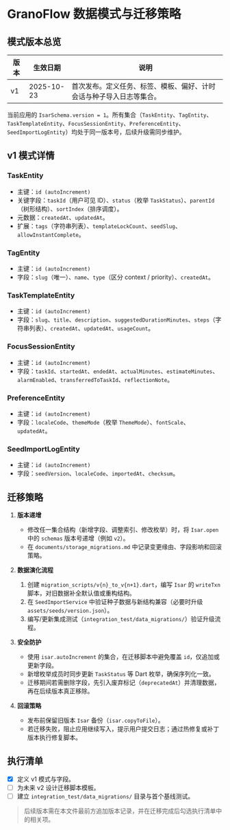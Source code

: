 # GranoFlow 数据模式与迁移策略

## 模式版本总览
| 版本 | 生效日期 | 说明 |
| --- | --- | --- |
| v1 | 2025-10-23 | 首次发布。定义任务、标签、模板、偏好、计时会话与种子导入日志等集合。 |

当前应用的 `IsarSchema.version = 1`。所有集合（`TaskEntity`、`TagEntity`、`TaskTemplateEntity`、`FocusSessionEntity`、`PreferenceEntity`、`SeedImportLogEntity`）均处于同一版本号，后续升级需同步维护。

## v1 模式详情
### TaskEntity
- 主键：`id (autoIncrement)`
- 关键字段：`taskId`（用户可见 ID）、`status`（枚举 `TaskStatus`）、`parentId`（树形结构）、`sortIndex`（排序调度）。
- 元数据：`createdAt`、`updatedAt`。
- 扩展：`tags`（字符串列表）、`templateLockCount`、`seedSlug`、`allowInstantComplete`。

### TagEntity
- 主键：`id (autoIncrement)`
- 字段：`slug`（唯一）、`name`、`type`（区分 context / priority）、`createdAt`。

### TaskTemplateEntity
- 主键：`id (autoIncrement)`
- 字段：`slug`、`title`、`description`、`suggestedDurationMinutes`、`steps`（字符串列表）、`createdAt`、`updatedAt`、`usageCount`。

### FocusSessionEntity
- 主键：`id (autoIncrement)`
- 字段：`taskId`、`startedAt`、`endedAt`、`actualMinutes`、`estimateMinutes`、`alarmEnabled`、`transferredToTaskId`、`reflectionNote`。

### PreferenceEntity
- 主键：`id (autoIncrement)`
- 字段：`localeCode`、`themeMode`（枚举 `ThemeMode`）、`fontScale`、`updatedAt`。

### SeedImportLogEntity
- 主键：`id (autoIncrement)`
- 字段：`seedVersion`、`localeCode`、`importedAt`、`checksum`。

## 迁移策略
1. **版本递增**
   - 修改任一集合结构（新增字段、调整索引、修改枚举）时，将 `Isar.open` 中的 `schemas` 版本号递增（例如 `v2`）。
   - 在 `documents/storage_migrations.md` 中记录变更缘由、字段影响和回滚策略。

2. **数据演化流程**
   1. 创建 `migration_scripts/v{n}_to_v{n+1}.dart`，编写 `Isar` 的 `writeTxn` 脚本，对旧数据补全默认值或重构结构。
   2. 在 `SeedImportService` 中验证种子数据与新结构兼容（必要时升级 `assets/seeds/version.json`）。
   3. 编写/更新集成测试（`integration_test/data_migrations/`）验证升级流程。

3. **安全防护**
   - 使用 `isar.autoIncrement` 的集合，在迁移脚本中避免覆盖 `id`，仅追加或更新字段。
   - 新增枚举成员时同步更新 `TaskStatus` 等 Dart 枚举，确保序列化一致。
   - 迁移期间若需删除字段，先引入废弃标记（`deprecatedAt`）并清理数据，再在后续版本真正移除。

4. **回滚策略**
   - 发布前保留旧版本 `Isar` 备份（`isar.copyToFile`）。
   - 若迁移失败，阻止应用继续写入，提示用户提交日志；通过热修复或补丁版本执行修复脚本。

## 执行清单
- [x] 定义 v1 模式与字段。
- [ ] 为未来 v2 设计迁移脚本模板。
- [ ] 建立 `integration_test/data_migrations/` 目录与首个基线测试。

> 后续版本需在本文件最前方追加版本记录，并在迁移完成后勾选执行清单中的相关项。
